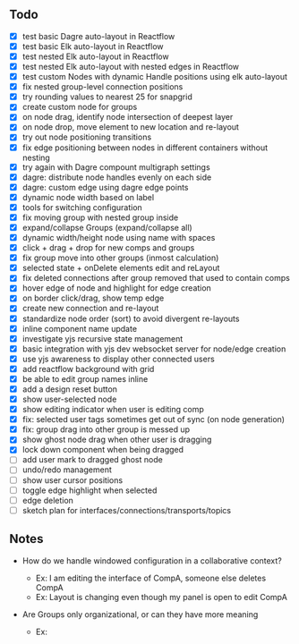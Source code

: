 ## Todo

- [x] test basic Dagre auto-layout in Reactflow
- [x] test basic Elk auto-layout in Reactflow
- [x] test nested Elk auto-layout in Reactflow
- [x] test nested Elk auto-layout with nested edges in Reactflow
- [x] test custom Nodes with dynamic Handle positions using elk auto-layout
- [x] fix nested group-level connection positions
- [x] try rounding values to nearest 25 for snapgrid
- [x] create custom node for groups
- [x] on node drag, identify node intersection of deepest layer
- [x] on node drop, move element to new location and re-layout
- [x] try out node positioning transitions
- [x] fix edge positioning between nodes in different containers without nesting
- [x] try again with Dagre compount multigraph settings
- [x] dagre: distribute node handles evenly on each side
- [x] dagre: custom edge using dagre edge points
- [x] dynamic node width based on label
- [x] tools for switching configuration
- [x] fix moving group with nested group inside
- [x] expand/collapse Groups (expand/collapse all)
- [x] dynamic width/height node using name with spaces
- [x] click + drag + drop for new comps and groups
- [x] fix group move into other groups (inmost calculation)
- [x] selected state + onDelete elements edit and reLayout
- [x] fix deleted connections after group removed that used to contain comps
- [x] hover edge of node and highlight for edge creation
- [x] on border click/drag, show temp edge
- [x] create new connection and re-layout
- [x] standardize node order (sort) to avoid divergent re-layouts
- [x] inline component name update
- [x] investigate yjs recursive state management
- [x] basic integration with yjs dev websocket server for node/edge creation
- [x] use yjs awareness to display other connected users
- [x] add reactflow background with grid
- [x] be able to edit group names inline
- [x] add a design reset button
- [x] show user-selected node
- [x] show editing indicator when user is editing comp
- [x] fix: selected user tags sometimes get out of sync (on node generation)
- [x] fix: group drag into other group is messed up
- [x] show ghost node drag when other user is dragging
- [x] lock down component when being dragged
- [ ] add user mark to dragged ghost node
- [ ] undo/redo management
- [ ] show user cursor positions
- [ ] toggle edge highlight when selected
- [ ] edge deletion
- [ ] sketch plan for interfaces/connections/transports/topics

## Notes

- How do we handle windowed configuration in a collaborative context?

  - Ex: I am editing the interface of CompA, someone else deletes CompA
  - Ex: Layout is changing even though my panel is open to edit CompA

- Are Groups only organizational, or can they have more meaning
  - Ex:
